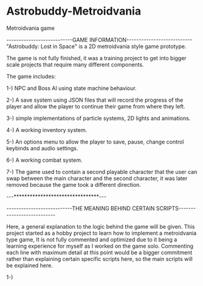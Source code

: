 # Astrobuddy-Metroidvania
Metroidvania game


---------------------------GAME INFORMATION---------------------------
"Astrobuddy: Lost in Space" is a 2D metroidvania style game prototype.

The game is not fully finished, it was a training project to get into bigger scale projects that require many different components.

The game includes:

1-) NPC and Boss AI using state machine behaviour.

2-) A save system using JSON files that will record the progress of the player and allow the player to 
continue their game from where they left.

3-) simple implementations of particle systems, 2D lights and animations.

4-) A working inventory system.

5-) An options menu to allow the player to save, pause, change control keybinds and audio settings.

6-) A working combat system.

7-) The game used to contain a second playable character that the user can swap between the main character and the second character,
it was later removed because the game took a different direction.

---********************************--- 



---------------------------THE MEANING BEHIND CERTAIN SCRIPTS---------------------------

Here, a general explanation to the logic behind the game will be given. This project started as a hobby project to learn how to implement a metroidvania type game,
It is not fully commented and optimized due to it being a learning experience for myself as I worked on the game solo. Commenting each line with maximum detail at this
point would be a bigger commitment rather than explaining certain specific scripts here, so the main scripts will be explained here.


1-)

